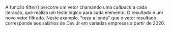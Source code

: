 A função 𝘧𝘪𝘭𝘵𝘦𝘳() percorre um vetor chamando uma 𝘤𝘢𝘭𝘭𝘣𝘢𝘤𝘬 a cada iteração, que realiza um teste lógico para cada elemento. O resultado é um novo vetor filtrado.
Neste exemplo, "reza a lenda" que o vetor resultado corresponde aos salários
de Dev Jr em variadas empresas a partir de 2020.